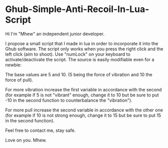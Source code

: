 # Ghub-Simple-Anti-Recoil-In-Lua-Script
Hi I'm "Mhew" an independent junior developer.

I propose a small script that I made in lua in order to incorporate it into the Ghub software.
The script only works when you press the right click and the left click (aim to shoot).
Use "numLock" on your keyboard to activate/deactivate the script.
The source is easily modifiable even for a newbie:

The base values are 5 and 10. (5 being the force of vibration and 10 the force of pull).

For more vibration increase the first variable in accordance with the second (for example if 5 is not "vibrant" enough, change it to 10 but be sure to put -10 in the second function to counterbalance the "vibration").

For more pull increase the second variable in accordance with the other one (for example if 10 is not strong enough, change it to 15 but be sure to put 15 in the second function).

Feel free to contact me, stay safe.

Love on you.
Mhew.
